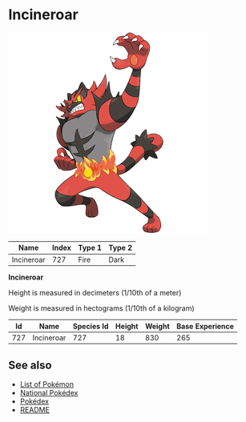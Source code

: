 # Incineroar


![Incineroar](images/727.png)

| **Name** | **Index** | **Type 1** | **Type 2** |
|----|----|----|----|
| Incineroar | 727 | Fire | Dark  |

**Incineroar** 


Height is measured in decimeters (1/10th of a meter)

Weight is measured in hectograms (1/10th of a kilogram)

| **Id** | **Name** | **Species Id** | **Height** | **Weight** | **Base Experience** |
|--------|----------|----------------|------------|------------|---------------------|
| 727 | Incineroar | 727 | 18 | 830 | 265 |


## See also

- [List of Pokémon](../pokemon.md)
- [National Pokédex](../national_pokedex.md)
- [Pokédex](../pokedex.md)
- [README](../README.md)
